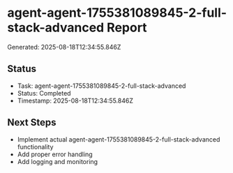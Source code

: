 # agent-agent-1755381089845-2-full-stack-advanced Report

Generated: 2025-08-18T12:34:55.846Z

## Status
- Task: agent-agent-1755381089845-2-full-stack-advanced
- Status: Completed
- Timestamp: 2025-08-18T12:34:55.846Z

## Next Steps
- Implement actual agent-agent-1755381089845-2-full-stack-advanced functionality
- Add proper error handling
- Add logging and monitoring
